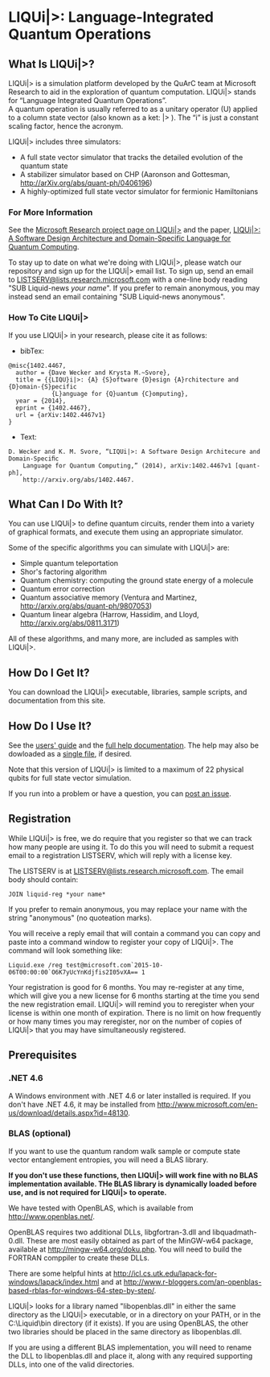 # LIQUi|>: Language-Integrated Quantum Operations

## What Is LIQUi|>?

LIQUi|> is a simulation platform developed by the QuArC team at Microsoft Research to aid in the exploration of quantum computation. 
LIQUi|> stands for “Language Integrated Quantum Operations”.  
A quantum operation is usually referred to as a unitary operator (U) applied to a column state vector (also known as a ket: |> ).
The “i” is just a constant scaling factor, hence the acronym.

LIQUi|> includes three simulators: 
* A full state vector simulator that tracks the detailed evolution of the quantum state
* A stabilizer simulator based on CHP (Aaronson and Gottesman, http://arXiv.org/abs/quant-ph/0406196)
* A highly-optimized full state vector simulator for fermionic Hamiltonians

### For More Information

See the [Microsoft Research project page on LIQUi|>](http://research.microsoft.com/en-us/projects/liquid/)
and the paper, [LIQUi|>: A Software Design Architecture and Domain-Specific Language for Quantum Computing](http://research.microsoft.com/pubs/209634/1402.4467.pdf).

To stay up to date on what we're doing with LIQUi|>, please watch our repository and sign up for the LIQUi|> email list.
To sign up, send an email to LISTSERV@lists.research.microsoft.com with a one-line body reading "SUB Liquid-news *your name*".
If you prefer to remain anonymous, you may instead send an email containing "SUB Liquid-news anonymous".

### How To Cite LIQUi|>

If you use LIQUi|> in your research, please cite it as follows:
* bibTex:
```
@misc{1402.4467,
  author = {Dave Wecker and Krysta M.~Svore},
  title = {{LIQU}i|>: {A} {S}oftware {D}esign {A}rchitecture and {D}omain-{S}pecific 
            {L}anguage for {Q}uantum {C}omputing},
  year = {2014},
  eprint = {1402.4467},
  url = {arXiv:1402.4467v1}
}
```
* Text: 
```
D. Wecker and K. M. Svore, “LIQUi|>: A Software Design Architecure and Domain-Speciﬁc 
    Language for Quantum Computing,” (2014), arXiv:1402.4467v1 [quant-ph], 
    http://arxiv.org/abs/1402.4467.
```

## What Can I Do With It?

You can use LIQUi|> to define quantum circuits, render them into a variety of graphical formats, and execute them
using an appropriate simulator.

Some of the specific algorithms you can simulate with LIQUi|> are:
* Simple quantum teleportation
* Shor's factoring algorithm
* Quantum chemistry: computing the ground state energy of a molecule
* Quantum error correction
* Quantum associative memory (Ventura and Martinez, http://arxiv.org/abs/quant-ph/9807053)
* Quantum linear algebra (Harrow, Hassidim, and Lloyd, http://arxiv.org/abs/0811.3171)

All of these algorithms, and many more, are included as samples with LIQUi|>.

## How Do I Get It?

You can download the LIQUi|> executable, libraries, sample scripts, and documentation from this site.

## How Do I Use It?

See the [users' guide](https://msr-quarc.github.io/Liquid/LIQUiD.pdf) and the [full help documentation](https://msr-quarc.github.io/Liquid/).
The help may also be dowloaded as a [single file](https://msr-quarc.github.io/Liquid/Liquid.chm), if desired.

Note that this version of LIQUi|> is limited to a maximum of 22 physical qubits for full state vector simulation.

If you run into a problem or have a question, you can [post an issue](https://github.com/msr-quarc/Liquid/issues).

## Registration

While LIQUi|> is free, we do require that you register so that we can track how many people are using it.
To do this you will need to submit a request email to a registration LISTSERV, which will reply with a license key.

The LISTSERV is at LISTSERV@lists.research.microsoft.com.
The email body should contain:

    JOIN liquid-reg *your name*

If you prefer to remain anonymous, you may replace your name with the string "anonymous" (no quoteation marks).

You will receive a reply email that will contain a command you can copy and paste into a command window to register your copy of LIQUi|>.
The command will look something like:

    Liquid.exe /reg test@microsoft.com`2015-10-06T00:00:00`O6K7yUcYnKdjfis2I05vXA== 1

Your registration is good for 6 months.
You may re-register at any time, which will give you a new license for 6 months starting at the time you send the new registration email.
LIQUi|> will remind you to reregister when your license is within one month of expiration.
There is no limit on how frequently or how many times you may reregister, nor on the number of copies of LIQUi|> that you may have simultaneously registered.

## Prerequisites

### .NET 4.6

A Windows environment with .NET 4.6 or later installed is required.
If you don't have .NET 4.6, it may be installed from http://www.microsoft.com/en-us/download/details.aspx?id=48130.

### BLAS (optional)

If you want to use the quantum random walk sample or compute state vector entanglement entropies,
you will need a BLAS library.

**If you don't use these functions, then LIQUi|> will work fine with no BLAS implementation available.
THe BLAS library is dynamically loaded before use, and is not required for LIQUi|> to operate.**

We have tested with OpenBLAS, which is available from http://www.openblas.net/.

OpenBLAS requires two additional DLLs, libgfortran-3.dll and libquadmath-0.dll.
These are most easily obtained as part of the MinGW-w64 package, available at http://mingw-w64.org/doku.php.
You will need to build the FORTRAN comppiler to create these DLLs.

There are some helpful hints at http://icl.cs.utk.edu/lapack-for-windows/lapack/index.html and at http://www.r-bloggers.com/an-openblas-based-rblas-for-windows-64-step-by-step/.

LIQUi|> looks for a library named "libopenblas.dll" in either the same directory as the LIQUi|> executable,
or in a directory on your PATH, or in the C:\Liquid\bin directory (if it exists).
If you are using OpenBLAS, the other two libraries should be placed in the same directory as libopenblas.dll.

If you are using a different BLAS implementation, you will need to rename the DLL to libopenblas.dll and place it,
along with any required supporting DLLs, into one of the valid directories.
